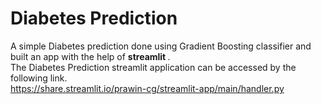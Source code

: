 # Diabetes Prediction
A simple Diabetes prediction done using Gradient Boosting classifier and built an app with the help of <b> streamlit </b>. <br>
The Diabetes Prediction streamlit application can be accessed by the following link.<br>
<href> https://share.streamlit.io/prawin-cg/streamlit-app/main/handler.py </href>
